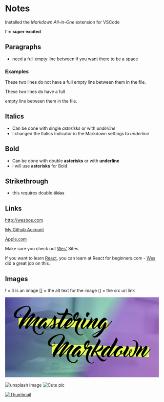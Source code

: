 # Notes

Installed the _Markdown All-in-One_ extension for VSCode

I'm **super excited**

## Paragraphs
- need a full empty line between if you want there to be a space 

### Examples

These two lines do not have a full
empty line between them in the file.

These two lines do have a full

empty line between them in the file.


## Italics 
- Can be done with single *asterisks* or with _underline_
- I changed the Italics Indicator in the Markdown settings to _underline_


## Bold
- Can be done with double **asterisks** or with __underline__
- I will use **asterisks** for Bold


## Strikethrough
- this requires double ~~tildas~~


## Links
<http://wesbos.com>

[My Github Account](https://github.com/PastranaDigital)

[Apple.com](https://www.apple.com/mac-mini/specs/ "Mac Mini Specs")
<!-- The text in the quotes above are shown on hover of the link as a tool tip -->

Make sure you check out [Wes'][1] Sites.

If you want to learn [React][react], you can learn at React for beginners.com - [Wes][1] did a great job on this.

[1]: http://wesbos.com
[react]: http://react.com


## Images
! = it is an image
[] = the alt text for the image
() = the src url link

![Wow great pic!](../markdown.png "Tooltip that will be shown")

![unsplash image](http://unsplash.it/400/400)
![Cute pic][pic]

[pic]: http://unsplash.it/400/401

[![Thumbnail](http://unsplash.it/50/50?image=1000)](http://unsplash.it/400/400?image=1000)